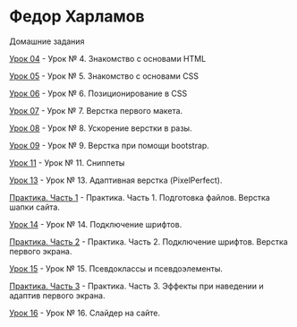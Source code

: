 

# Федор Харламов
Домашние задания

[Урок 04](https://fedeer.github.io/lesson_04/) - Урок № 4. Знакомство с основами HTML

[Урок 05](https://fedeer.github.io/lesson_05/) - Урок № 5. Знакомство с основами CSS

[Урок 06](https://fedeer.github.io/lesson_06/) - Урок № 6. Позиционирование в CSS 

[Урок 07](https://fedeer.github.io/lesson_07/) - Урок № 7. Верстка первого макета.

[Урок 08](https://fedeer.github.io/lesson_08/) - Урок № 8. Ускорение верстки в разы.

[Урок 09](https://fedeer.github.io/lesson_09/) - Урок № 9. Верстка при помощи bootstrap.

[Урок 11](https://fedeer.github.io/lesson_11/) - Урок № 11. Сниппеты

[Урок 13](https://fedeer.github.io/lesson_13/) - Урок № 13. Адаптивная верстка (PixelPerfect). 

[Практика. Часть 1](https://fedeer.github.io/practice_1/) - Практика. Часть 1. Подготовка файлов. Верстка шапки сайта. 

[Урок 14](https://fedeer.github.io/lesson_14/) - Урок № 14. Подключение шрифтов. 

[Практика. Часть 2](https://fedeer.github.io/practice_2/) - Практика. Часть 2. Подключение шрифтов. Верстка первого экрана. 

[Урок 15](https://fedeer.github.io/lesson_15/) - Урок № 15.  Псевдоклассы и псевдоэлементы. 

[Практика. Часть 3](https://fedeer.github.io/practice_3/) - Практика. Часть 3. Эффекты при наведении и адаптив первого экрана. 

[Урок 16](https://fedeer.github.io/lesson_16/) - Урок № 16. Слайдер на сайте. 
